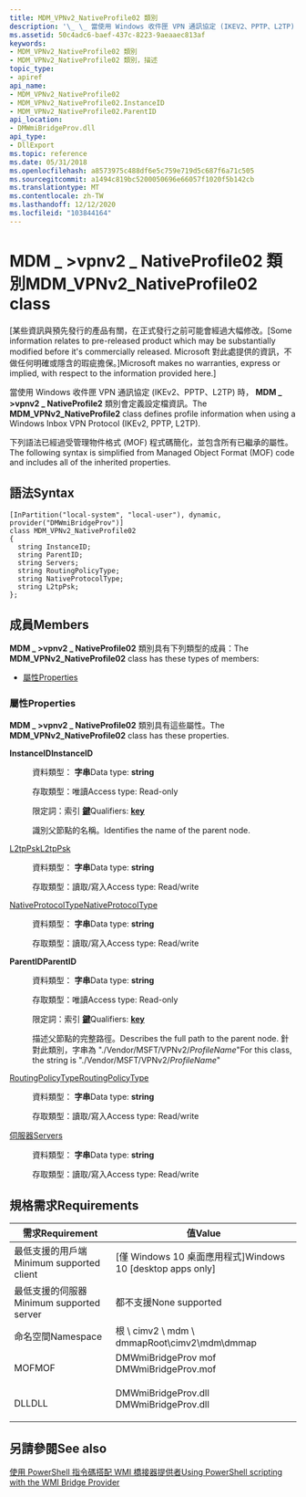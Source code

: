 ```yaml
---
title: MDM_VPNv2_NativeProfile02 類別
description: '\_ \_ 當使用 Windows 收件匣 VPN 通訊協定 (IKEV2、PPTP、L2TP) 時，MDM >vpnv2 NativeProfile2 類別會定義設定檔資訊。'
ms.assetid: 50c4adc6-baef-437c-8223-9aeaaec813af
keywords:
- MDM_VPNv2_NativeProfile02 類別
- MDM_VPNv2_NativeProfile02 類別，描述
topic_type:
- apiref
api_name:
- MDM_VPNv2_NativeProfile02
- MDM_VPNv2_NativeProfile02.InstanceID
- MDM_VPNv2_NativeProfile02.ParentID
api_location:
- DMWmiBridgeProv.dll
api_type:
- DllExport
ms.topic: reference
ms.date: 05/31/2018
ms.openlocfilehash: a8573975c488df6e5c759e719d5c687f6a71c505
ms.sourcegitcommit: a1494c819bc5200050696e66057f1020f5b142cb
ms.translationtype: MT
ms.contentlocale: zh-TW
ms.lasthandoff: 12/12/2020
ms.locfileid: "103844164"
---
```

# <a name="mdm_vpnv2_nativeprofile02-class"></a><span data-ttu-id="21863-105">MDM \_ >vpnv2 \_ NativeProfile02 類別</span><span class="sxs-lookup"><span data-stu-id="21863-105">MDM\_VPNv2\_NativeProfile02 class</span></span>

<span data-ttu-id="21863-106">\[某些資訊與預先發行的產品有關，在正式發行之前可能會經過大幅修改。</span><span class="sxs-lookup"><span data-stu-id="21863-106">\[Some information relates to pre-released product which may be substantially modified before it's commercially released.</span></span> <span data-ttu-id="21863-107">Microsoft 對此處提供的資訊，不做任何明確或隱含的瑕疵擔保。\]</span><span class="sxs-lookup"><span data-stu-id="21863-107">Microsoft makes no warranties, express or implied, with respect to the information provided here.\]</span></span>

<span data-ttu-id="21863-108">當使用 Windows 收件匣 VPN 通訊協定 (IKEv2、PPTP、L2TP) 時， **MDM \_ >vpnv2 \_ NativeProfile2** 類別會定義設定檔資訊。</span><span class="sxs-lookup"><span data-stu-id="21863-108">The **MDM\_VPNv2\_NativeProfile2** class defines profile information when using a Windows Inbox VPN Protocol (IKEv2, PPTP, L2TP).</span></span>

<span data-ttu-id="21863-109">下列語法已經過受管理物件格式 (MOF) 程式碼簡化，並包含所有已繼承的屬性。</span><span class="sxs-lookup"><span data-stu-id="21863-109">The following syntax is simplified from Managed Object Format (MOF) code and includes all of the inherited properties.</span></span>

## <a name="syntax"></a><span data-ttu-id="21863-110">語法</span><span class="sxs-lookup"><span data-stu-id="21863-110">Syntax</span></span>

``` syntax
[InPartition("local-system", "local-user"), dynamic, provider("DMWmiBridgeProv")]
class MDM_VPNv2_NativeProfile02
{
  string InstanceID;
  string ParentID;
  string Servers;
  string RoutingPolicyType;
  string NativeProtocolType;
  string L2tpPsk;
};
```

## <a name="members"></a><span data-ttu-id="21863-111">成員</span><span class="sxs-lookup"><span data-stu-id="21863-111">Members</span></span>

<span data-ttu-id="21863-112">**MDM \_ >vpnv2 \_ NativeProfile02** 類別具有下列類型的成員：</span><span class="sxs-lookup"><span data-stu-id="21863-112">The **MDM\_VPNv2\_NativeProfile02** class has these types of members:</span></span>

-   [<span data-ttu-id="21863-113">屬性</span><span class="sxs-lookup"><span data-stu-id="21863-113">Properties</span></span>](#properties)

### <a name="properties"></a><span data-ttu-id="21863-114">屬性</span><span class="sxs-lookup"><span data-stu-id="21863-114">Properties</span></span>

<span data-ttu-id="21863-115">**MDM \_ >vpnv2 \_ NativeProfile02** 類別具有這些屬性。</span><span class="sxs-lookup"><span data-stu-id="21863-115">The **MDM\_VPNv2\_NativeProfile02** class has these properties.</span></span>

<dl> <dt>

<span data-ttu-id="21863-116">**InstanceID**</span><span class="sxs-lookup"><span data-stu-id="21863-116">**InstanceID**</span></span>
</dt> <dd> <dl> <dt>

<span data-ttu-id="21863-117">資料類型： **字串**</span><span class="sxs-lookup"><span data-stu-id="21863-117">Data type: **string**</span></span>
</dt> <dt>

<span data-ttu-id="21863-118">存取類型：唯讀</span><span class="sxs-lookup"><span data-stu-id="21863-118">Access type: Read-only</span></span>
</dt> <dt>

<span data-ttu-id="21863-119">限定詞：索引 [**鍵**](/windows/desktop/WmiSdk/key-qualifier)</span><span class="sxs-lookup"><span data-stu-id="21863-119">Qualifiers: [**key**](/windows/desktop/WmiSdk/key-qualifier)</span></span>
</dt> </dl>

<span data-ttu-id="21863-120">識別父節點的名稱。</span><span class="sxs-lookup"><span data-stu-id="21863-120">Identifies the name of the parent node.</span></span>

</dd> <dt>

[<span data-ttu-id="21863-121">L2tpPsk</span><span class="sxs-lookup"><span data-stu-id="21863-121">L2tpPsk</span></span>](/windows/client-management/mdm/vpnv2-csp#vpnv2-profilename-nativeprofile-l2tppsk)
</dt> <dd> <dl> <dt>

<span data-ttu-id="21863-122">資料類型： **字串**</span><span class="sxs-lookup"><span data-stu-id="21863-122">Data type: **string**</span></span>
</dt> <dt>

<span data-ttu-id="21863-123">存取類型：讀取/寫入</span><span class="sxs-lookup"><span data-stu-id="21863-123">Access type: Read/write</span></span>
</dt> </dl>

</dd> <dt>

[<span data-ttu-id="21863-124">NativeProtocolType</span><span class="sxs-lookup"><span data-stu-id="21863-124">NativeProtocolType</span></span>](/windows/client-management/mdm/vpnv2-csp#vpnv2-profilename-nativeprofile-nativeprotocoltype)
</dt> <dd> <dl> <dt>

<span data-ttu-id="21863-125">資料類型： **字串**</span><span class="sxs-lookup"><span data-stu-id="21863-125">Data type: **string**</span></span>
</dt> <dt>

<span data-ttu-id="21863-126">存取類型：讀取/寫入</span><span class="sxs-lookup"><span data-stu-id="21863-126">Access type: Read/write</span></span>
</dt> </dl>

</dd> <dt>

<span data-ttu-id="21863-127">**ParentID**</span><span class="sxs-lookup"><span data-stu-id="21863-127">**ParentID**</span></span>
</dt> <dd> <dl> <dt>

<span data-ttu-id="21863-128">資料類型： **字串**</span><span class="sxs-lookup"><span data-stu-id="21863-128">Data type: **string**</span></span>
</dt> <dt>

<span data-ttu-id="21863-129">存取類型：唯讀</span><span class="sxs-lookup"><span data-stu-id="21863-129">Access type: Read-only</span></span>
</dt> <dt>

<span data-ttu-id="21863-130">限定詞：索引 [**鍵**](/windows/desktop/WmiSdk/key-qualifier)</span><span class="sxs-lookup"><span data-stu-id="21863-130">Qualifiers: [**key**](/windows/desktop/WmiSdk/key-qualifier)</span></span>
</dt> </dl>

<span data-ttu-id="21863-131">描述父節點的完整路徑。</span><span class="sxs-lookup"><span data-stu-id="21863-131">Describes the full path to the parent node.</span></span> <span data-ttu-id="21863-132">針對此類別，字串為 "./Vendor/MSFT/VPNv2/*ProfileName*"</span><span class="sxs-lookup"><span data-stu-id="21863-132">For this class, the string is "./Vendor/MSFT/VPNv2/*ProfileName*"</span></span>

</dd> <dt>

[<span data-ttu-id="21863-133">RoutingPolicyType</span><span class="sxs-lookup"><span data-stu-id="21863-133">RoutingPolicyType</span></span>](/windows/client-management/mdm/vpnv2-csp#vpnv2-profilename-trafficfilterlist-trafficfilterid-routingpolicytype)
</dt> <dd> <dl> <dt>

<span data-ttu-id="21863-134">資料類型： **字串**</span><span class="sxs-lookup"><span data-stu-id="21863-134">Data type: **string**</span></span>
</dt> <dt>

<span data-ttu-id="21863-135">存取類型：讀取/寫入</span><span class="sxs-lookup"><span data-stu-id="21863-135">Access type: Read/write</span></span>
</dt> </dl>

</dd> <dt>

[<span data-ttu-id="21863-136">伺服器</span><span class="sxs-lookup"><span data-stu-id="21863-136">Servers</span></span>](/windows/client-management/mdm/vpnv2-csp#vpnv2-profilename-nativeprofile-servers)
</dt> <dd> <dl> <dt>

<span data-ttu-id="21863-137">資料類型： **字串**</span><span class="sxs-lookup"><span data-stu-id="21863-137">Data type: **string**</span></span>
</dt> <dt>

<span data-ttu-id="21863-138">存取類型：讀取/寫入</span><span class="sxs-lookup"><span data-stu-id="21863-138">Access type: Read/write</span></span>
</dt> </dl>

</dd> </dl>

## <a name="requirements"></a><span data-ttu-id="21863-139">規格需求</span><span class="sxs-lookup"><span data-stu-id="21863-139">Requirements</span></span>



| <span data-ttu-id="21863-140">需求</span><span class="sxs-lookup"><span data-stu-id="21863-140">Requirement</span></span> | <span data-ttu-id="21863-141">值</span><span class="sxs-lookup"><span data-stu-id="21863-141">Value</span></span> |
|-------------------------------------|------------------------------------------------------------------------------------------------|
| <span data-ttu-id="21863-142">最低支援的用戶端</span><span class="sxs-lookup"><span data-stu-id="21863-142">Minimum supported client</span></span><br/> | <span data-ttu-id="21863-143">\[僅 Windows 10 桌面應用程式\]</span><span class="sxs-lookup"><span data-stu-id="21863-143">Windows 10 \[desktop apps only\]</span></span><br/>                                                    |
| <span data-ttu-id="21863-144">最低支援的伺服器</span><span class="sxs-lookup"><span data-stu-id="21863-144">Minimum supported server</span></span><br/> | <span data-ttu-id="21863-145">都不支援</span><span class="sxs-lookup"><span data-stu-id="21863-145">None supported</span></span><br/>                                                                      |
| <span data-ttu-id="21863-146">命名空間</span><span class="sxs-lookup"><span data-stu-id="21863-146">Namespace</span></span><br/>                | <span data-ttu-id="21863-147">根 \\ cimv2 \\ mdm \\ dmmap</span><span class="sxs-lookup"><span data-stu-id="21863-147">Root\\cimv2\\mdm\\dmmap</span></span><br/>                                                             |
| <span data-ttu-id="21863-148">MOF</span><span class="sxs-lookup"><span data-stu-id="21863-148">MOF</span></span><br/>                      | <dl> <span data-ttu-id="21863-149"><dt>DMWmiBridgeProv mof</dt></span><span class="sxs-lookup"><span data-stu-id="21863-149"><dt>DMWmiBridgeProv.mof</dt></span></span> </dl> |
| <span data-ttu-id="21863-150">DLL</span><span class="sxs-lookup"><span data-stu-id="21863-150">DLL</span></span><br/>                      | <dl> <span data-ttu-id="21863-151"><dt>DMWmiBridgeProv.dll</dt></span><span class="sxs-lookup"><span data-stu-id="21863-151"><dt>DMWmiBridgeProv.dll</dt></span></span> </dl> |



## <a name="see-also"></a><span data-ttu-id="21863-152">另請參閱</span><span class="sxs-lookup"><span data-stu-id="21863-152">See also</span></span>

<dl> <dt>

[<span data-ttu-id="21863-153">使用 PowerShell 指令碼搭配 WMI 橋接器提供者</span><span class="sxs-lookup"><span data-stu-id="21863-153">Using PowerShell scripting with the WMI Bridge Provider</span></span>](/windows/client-management/mdm/using-powershell-scripting-with-the-wmi-bridge-provider)
</dt> </dl>

 

